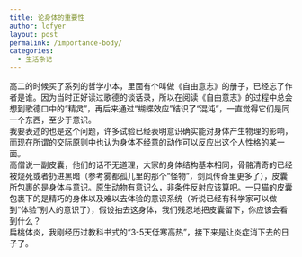 ```yaml
---
title: 论身体的重要性
author: lofyer
layout: post
permalink: /importance-body/
categories:
  - 生活杂记
---
```

高二的时候买了系列的哲学小本，里面有个叫做《自由意志》的册子，已经忘了作者是谁。因为当时正好读过歌德的谈话录，所以在阅读《自由意志》的过程中总会想到歌德口中的“精灵”，再后来通过“蝴蝶效应”结识了“混沌”，一直觉得它们是同一个东西，至少于意识。  
我要表述的也是这个问题，许多试验已经表明意识确实能对身体产生物理的影响，而现在所谓的交际原则中也认为身体不经意的动作可以反应出这个人性格的某一面。  
高僧说一副皮囊，他们的话不无道理，大家的身体结构基本相同，骨骼清奇的已经被烧死或者扔进黑暗（参考雾都孤儿里的那个“怪物”，剑风传奇里更多了），皮囊所包裹的是身体与意识。原生动物有意识么，非条件反射应该算吧。一只猫的皮囊包裹下的是精巧的身体以及难以去体验的意识系统（听说已经有科学家可以做到“体验”别人的意识了），假设抽去这身体，我们残忍地把皮囊留下，你应该会看到什么？  
扁桃体炎，我刚经历过教科书式的“3-5天低寒高热”，接下来是让炎症消下去的日子了。
